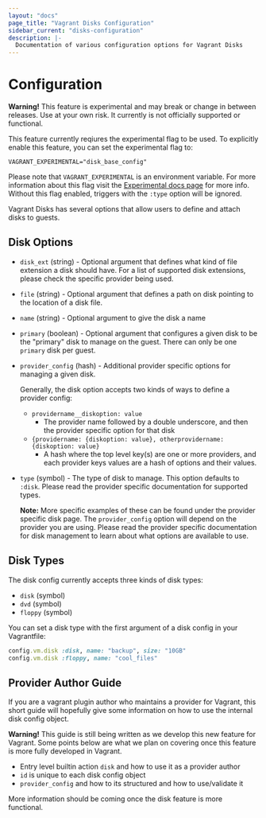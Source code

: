 ```yaml
---
layout: "docs"
page_title: "Vagrant Disks Configuration"
sidebar_current: "disks-configuration"
description: |-
  Documentation of various configuration options for Vagrant Disks
---
```


# Configuration

<div class="alert alert-warning">
  <strong>Warning!</strong> This feature is experimental and may break or
  change in between releases. Use at your own risk. It currently is not officially
  supported or functional.

  This feature currently reqiures the experimental flag to be used. To explicitly enable this feature, you can set the experimental flag to:

  ```
  VAGRANT_EXPERIMENTAL="disk_base_config"
  ```

  Please note that `VAGRANT_EXPERIMENTAL` is an environment variable. For more
  information about this flag visit the [Experimental docs page](/docs/experimental/)
  for more info. Without this flag enabled, triggers with the `:type` option
  will be ignored.
</div>

Vagrant Disks has several options that allow users to define and attach disks to guests.

## Disk Options

* `disk_ext` (string) - Optional argument that defines what kind of file
extension a disk should have. For a list of supported disk extensions, please check
the specific provider being used.
* `file` (string) - Optional argument that defines a path on disk pointing to the location of a disk file.
* `name` (string) - Optional argument to give the disk a name
* `primary` (boolean) - Optional argument that configures a given disk to be the "primary" disk to manage on the guest. There can only be one `primary` disk per guest.
* `provider_config` (hash) - Additional provider specific options for managing a given disk.

    Generally, the disk option accepts two kinds of ways to define a provider config:

    + `providername__diskoption: value`
      - The provider name followed by a double underscore, and then the provider specific option for that disk
    + `{providername: {diskoption: value}, otherprovidername: {diskoption: value}`
      - A hash where the top level key(s) are one or more providers, and each provider keys values are a hash of options and their values.
* `type` (symbol) - The type of disk to manage. This option defaults to `:disk`. Please read the provider specific documentation for supported types.

    **Note:** More specific examples of these can be found under the provider specific disk page. The `provider_config` option will depend on the provider you are using. Please read the provider specific documentation for disk management to learn about what options are available to use.

## Disk Types

The disk config currently accepts three kinds of disk types:

* `disk` (symbol)
* `dvd` (symbol)
* `floppy` (symbol)

You can set a disk type with the first argument of a disk config in your Vagrantfile:

```ruby
config.vm.disk :disk, name: "backup", size: "10GB"
config.vm.disk :floppy, name: "cool_files"
```

## Provider Author Guide

If you are a vagrant plugin author who maintains a provider for Vagrant, this short guide will hopefully give some information on how to use the internal disk config object.

<div class="alert alert-warning">
  <strong>Warning!</strong> This guide is still being written as we develop this
  new feature for Vagrant. Some points below are what we plan on covering once this
  feature is more fully developed in Vagrant.
</div>

- Entry level builtin action `disk` and how to use it as a provider author
- `id` is unique to each disk config object
- `provider_config` and how to its structured and how to use/validate it

More information should be coming once the disk feature is more functional.
